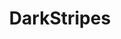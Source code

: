 ---
title: DarkStripes
slug: dark-stripes
github_link: https://github.com/amelandri/darkstripes
demo_preview: http://melandri.net/
demo_screenshot: 
description: Updated, now it's a full theme
---